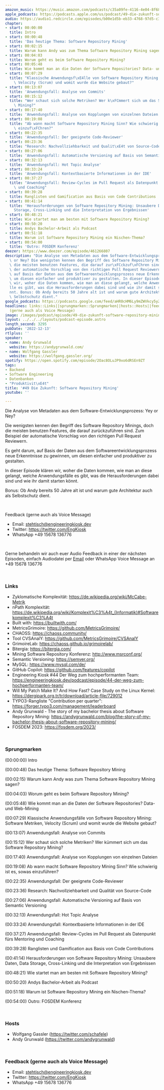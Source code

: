 ```yaml
---
amazon_music: https://music.amazon.com/podcasts/c35a09fe-4116-4e04-8f68-77d61b112e46/episodes/75e42302-ae84-4d29-b44d-6d5e83756e2a/engineering-kiosk-49-die-zukunft-software-repository-mining
apple_podcasts: https://podcasts.apple.com/us/podcast/49-die-zukunft-software-repository-mining/id1603082924?i=1000589982392&uo=4
audio: https://audio1.redcircle.com/episodes/b00e1d5b-eb33-4768-97d5-c38e031c55ad/stream.mp3
chapter:
- start: 00:00:00
  title: Intro
- start: 00:00:48
  title: 'Das heutige Thema: Software Repository Mining'
- start: 00:02:15
  title: Warum kann Andy was zum Thema Software Repository Mining sagen?
- start: 00:04:03
  title: Worum geht es beim Software Repository Mining?
- start: 00:05:48
  title: Wie kommt man an die Daten der Software Repositories? Data- und Web-Mining
- start: 00:07:29
  title: "Klassische Anwendungsf\xE4lle von Software Repository Mining: Software Metriken,\
    \ Velocity (Scrum) und womit wurde die Website gebaut?"
- start: 00:13:07
  title: 'Anwendungsfall: Analyse von Commits'
- start: 00:15:12
  title: "Wer schaut sich solche Metriken? Wer k\xFCmmert sich um das Software Repository\
    \ Mining?"
- start: 00:17:40
  title: 'Anwendungsfall: Analyse von Kopplungen von einzelnen Dateien'
- start: 00:19:08
  title: "Ab wann macht Software Repository Mining Sinn? Wie schwierig ist es, sowas\
    \ einzuf\xFChren?"
- start: 00:22:35
  title: 'Anwendungsfall: Der geeignete Code-Reviewer'
- start: 00:23:36
  title: "Research: Nachvollziehbarkeit und Qualit\xE4t von Source-Code"
- start: 00:27:06
  title: 'Anwendungsfall: Automatische Versioning auf Basis von Semantic Versioning'
- start: 00:32:13
  title: 'Anwendungsfall: Hot Topic Analyse'
- start: 00:33:24
  title: 'Anwendungsfall: Kontextbasierte Informationen in der IDE'
- start: 00:37:27
  title: "Anwendungsfall: Review-Cycles im Pull Request als Datenpunkt f\xFCrs Mentoring\
    \ und Coaching"
- start: 00:39:28
  title: Ranglisten und Gamification aus Basis von Code Contributions
- start: 00:41:14
  title: 'Herausforderungen von Software Repository Mining: Unsaubere Daten, Data
    Storage, Cross-Linking und die Interpretation von Ergebnissen'
- start: 00:48:21
  title: Wie startet man am besten mit Software Repository Mining?
- start: 00:50:20
  title: Andys Bachelor-Arbeit als Podcast
- start: 00:51:18
  title: Warum ist Software Repository Mining ein Nischen-Thema?
- start: 00:54:00
  title: 'Outro: FOSDEM Konferenz'
deezer: https://www.deezer.com/episode/461266807
description: "Die Analyse von Metadaten aus dem Software-Entwicklungsprozess: Yey\
  \ or Ney? Die wenigsten kennen den Begriff des Software Repository Minings, doch\
  \ die meisten benutzen Features, die darauf zur\xFCckzuf\xFChren sind. Zum Beispiel\
  \ der automatische Vorschlag von den richtigen Pull Request Reviewern. Es geht darum,\
  \ auf Basis der Daten aus dem Softwareentwicklungsprozess neue Erkenntnisse zu gewinnen,\
  \ um diesen einfacher und produktiver zu gestalten. In dieser Episode kl\xE4ren\
  \ wir, woher die Daten kommen, wie man an diese gelangt, welche Anwendungsf\xE4\
  lle es gibt, was die Herausforderungen dabei sind und wie ihr damit starten k\xF6\
  nnt. Bonus: Ob Andy bereits 50 Jahre alt ist und warum gute Architektur auch als\
  \ Selbstschutz dient."
google_podcasts: https://podcasts.google.com/feed/aHR0cHM6Ly9mZWVkcy5yZWRjaXJjbGUuY29tLzBlY2ZkZmQ3LWZkYTEtNGMzZC05NTE1LTQ3NjcyN2Y5ZGY1ZQ/episode/Mjg4MzE1MmQtM2RjNi00YTc3LWE0YzUtN2IzYzhlNGMyYmIz?sa=X&ved=2ahUKEwj28c2x9fX7AhWjrGoFHaLLB6MQkfYCegQIARAF
headlines: links::Links||sprungmarken::Sprungmarken||hosts::Hosts||feedback-gerne-auch-als-voice-message::Feedback
  (gerne auch als Voice Message)
image: /images/podcast/episode/49-die-zukunft-software-repository-mining.jpg
layout: ../../../layouts/podcast-episode.astro
length_second: 3295
pubDate: '2022-12-13'
rtlplus: ''
speaker:
- name: Andy Grunwald
  website: https://andygrunwald.com/
- name: Wolfgang Gassler
  website: https://wolfgang.gassler.org/
spotify: https://open.spotify.com/episode/2Oac8OLuJP9xo6dRSEn9ZT
tags:
- Backend
- Software Engineering
- Datenbanken
- "Produktivit\xE4t"
title: '#49 Die Zukunft: Software Repository Mining'
youtube: ''

---
```

<p><span>Die Analyse von Metadaten aus dem Software-Entwicklungsprozess: Yey or Ney?</span></p><p><span>Die wenigsten kennen den Begriff des Software Repository Minings, doch die meisten benutzen Features, die darauf zurückzuführen sind. Zum Beispiel der automatische Vorschlag von den richtigen Pull Request Reviewern.</span></p><p><span>Es geht darum, auf Basis der Daten aus dem Softwareentwicklungsprozess neue Erkenntnisse zu gewinnen, um diesen einfacher und produktiver zu gestalten.</span></p><p><span>In dieser Episode klären wir, woher die Daten kommen, wie man an diese gelangt, welche Anwendungsfälle es gibt, was die Herausforderungen dabei sind und wie ihr damit starten könnt.</span></p><p><span>Bonus: Ob Andy bereits 50 Jahre alt ist und warum gute Architektur auch als Selbstschutz dient.</span></p><p><br></p><p><span>Feedback (gerne auch als Voice Message)</span></p><ul><li><span>Email: </span><a href="mailto:stehtisch@engineeringkiosk.dev" rel="nofollow">stehtisch@engineeringkiosk.dev</a></li><li><span>Twitter: </span><a href="https://twitter.com/EngKiosk" rel="nofollow">https://twitter.com/EngKiosk</a></li><li><span>WhatsApp </span>+49 15678 136776</li></ul><p><br></p><p><span>Gerne behandeln wir auch euer Audio Feedback in einer der nächsten Episoden, einfach Audiodatei per </span><a href="https://engineeringkiosk.dev/kontakt/">Email</a><span> oder WhatsApp Voice Message an </span>+49 15678 136776</p><p><br></p><h3 id="links">Links</h3><ul><li><span>Zyklomatische Komplexität: </span><a href="https://de.wikipedia.org/wiki/McCabe-Metrik" rel="nofollow">https://de.wikipedia.org/wiki/McCabe-Metrik</a></li><li><span>nPath Komplexität: </span><a href="https://de.wikipedia.org/wiki/Komplexit%C3%A4t_(Informatik)#Softwarekomplexit%C3%A4t" rel="nofollow">https://de.wikipedia.org/wiki/Komplexit%C3%A4t_(Informatik)#Softwarekomplexit%C3%A4t</a></li><li><span>Built with: </span><a href="https://builtwith.com/" rel="nofollow">https://builtwith.com/</a></li><li><span>MetricsGrimoire: </span><a href="https://github.com/MetricsGrimoire/" rel="nofollow">https://github.com/MetricsGrimoire/</a></li><li><span>CHAOSS: </span><a href="https://chaoss.community/" rel="nofollow">https://chaoss.community/</a></li><li><span>Tool CVSAnalY: </span><a href="https://github.com/MetricsGrimoire/CVSAnalY" rel="nofollow">https://github.com/MetricsGrimoire/CVSAnalY</a></li><li><span>GrimoireLab: </span><a href="https://chaoss.github.io/grimoirelab/" rel="nofollow">https://chaoss.github.io/grimoirelab/</a></li><li><span>Bitergia: </span><a href="https://bitergia.com/" rel="nofollow">https://bitergia.com/</a></li><li><span>Mining Software Repository Konferenz: </span><a href="http://www.msrconf.org/" rel="nofollow">http://www.msrconf.org/</a></li><li><span>Semantic Versioning: </span><a href="https://semver.org/" rel="nofollow">https://semver.org/</a></li><li><span>MySQL: </span><a href="https://www.mysql.com/de/" rel="nofollow">https://www.mysql.com/de/</a></li><li><span>GitHub Copilot: </span><a href="https://github.com/features/copilot" rel="nofollow">https://github.com/features/copilot</a></li><li><span>Engineering Kiosk #44 Der Weg zum hochperformanten Team: </span><a href="https://engineeringkiosk.dev/podcast/episode/44-der-weg-zum-hochperformanten-team/">https://engineeringkiosk.dev/podcast/episode/44-der-weg-zum-hochperformanten-team/</a></li><li><span>Will My Patch Make It? And How Fast? Case Study on the Linux Kernel: </span><a href="https://dergipark.org.tr/tr/download/article-file/729012" rel="nofollow">https://dergipark.org.tr/tr/download/article-file/729012</a></li><li><span>TYPO3-Rangliste &#34;Contribution per quarter&#34;: </span><a href="https://forger.typo3.com/management/leaderboard" rel="nofollow">https://forger.typo3.com/management/leaderboard</a></li><li><span>Andy Grunwald - The story of my bachelor thesis about Software Repository Mining: </span><a href="https://andygrunwald.com/blog/the-story-of-my-bachelor-thesis-about-software-repository-mining/" rel="nofollow">https://andygrunwald.com/blog/the-story-of-my-bachelor-thesis-about-software-repository-mining/</a></li><li><span>FOSDEM 2023: </span><a href="https://fosdem.org/2023/" rel="nofollow">https://fosdem.org/2023/</a></li></ul><p><br></p><h3 id="sprungmarken">Sprungmarken</h3><p><span>(00:00:00) Intro</span></p><p><span>(00:00:48) Das heutige Thema: Software Repository Mining</span></p><p><span>(00:02:15) Warum kann Andy was zum Thema Software Repository Mining sagen?</span></p><p><span>(00:04:03) Worum geht es beim Software Repository Mining?</span></p><p><span>(00:05:48) Wie kommt man an die Daten der Software Repositories? Data- und Web-Mining</span></p><p><span>(00:07:29) Klassische Anwendungsfälle von Software Repository Mining: Software Metriken, Velocity (Scrum) und womit wurde die Website gebaut?</span></p><p><span>(00:13:07) Anwendungsfall: Analyse von Commits</span></p><p><span>(00:15:12) Wer schaut sich solche Metriken? Wer kümmert sich um das Software Repository Mining?</span></p><p><span>(00:17:40) Anwendungsfall: Analyse von Kopplungen von einzelnen Dateien</span></p><p><span>(00:19:08) Ab wann macht Software Repository Mining Sinn? Wie schwierig ist es, sowas einzuführen?</span></p><p><span>(00:22:35) Anwendungsfall: Der geeignete Code-Reviewer</span></p><p><span>(00:23:36) Research: Nachvollziehbarkeit und Qualität von Source-Code</span></p><p><span>(00:27:06) Anwendungsfall: Automatische Versioning auf Basis von Semantic Versioning</span></p><p><span>(00:32:13) Anwendungsfall: Hot Topic Analyse</span></p><p><span>(00:33:24) Anwendungsfall: Kontextbasierte Informationen in der IDE</span></p><p><span>(00:37:27) Anwendungsfall: Review-Cycles im Pull Request als Datenpunkt fürs Mentoring und Coaching</span></p><p><span>(00:39:28) Ranglisten und Gamification aus Basis von Code Contributions</span></p><p><span>(00:41:14) Herausforderungen von Software Repository Mining: Unsaubere Daten, Data Storage, Cross-Linking und die Interpretation von Ergebnissen</span></p><p><span>(00:48:21) Wie startet man am besten mit Software Repository Mining?</span></p><p><span>(00:50:20) Andys Bachelor-Arbeit als Podcast</span></p><p><span>(00:51:18) Warum ist Software Repository Mining ein Nischen-Thema?</span></p><p><span>(00:54:00) Outro: FOSDEM Konferenz</span></p><p><br></p><h3 id="hosts">Hosts</h3><ul><li><span>Wolfgang Gassler (</span><a href="https://twitter.com/schafele" rel="nofollow">https://twitter.com/schafele</a><span>)</span></li><li><span>Andy Grunwald (</span><a href="https://twitter.com/andygrunwald" rel="nofollow">https://twitter.com/andygrunwald</a><span>)</span></li></ul><p><br></p><h3 id="feedback-gerne-auch-als-voice-message">Feedback (gerne auch als Voice Message)</h3><ul><li><span>Email: </span><a href="mailto:stehtisch@engineeringkiosk.dev" rel="nofollow">stehtisch@engineeringkiosk.dev</a></li><li><span>Twitter: </span><a href="https://twitter.com/EngKiosk" rel="nofollow">https://twitter.com/EngKiosk</a></li><li><span>WhatsApp </span>+49 15678 136776</li></ul>